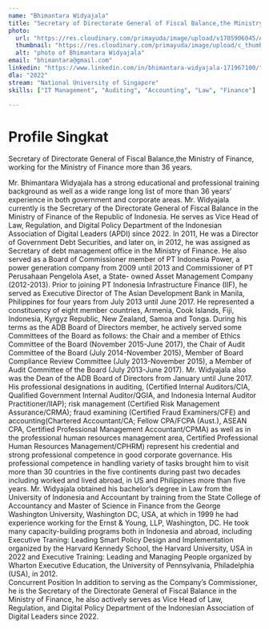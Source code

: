 ```yaml
---
name: "Bhimantara Widyajala"
title: "Secretary of Directorate General of Fiscal Balance,the Ministry of Finance"
photo: 
  url: "https://res.cloudinary.com/primayuda/image/upload/v1705906045/APDI/bhimantara-widyajala_gfhlr5.jpg"
  thumbnail: "https://res.cloudinary.com/primayuda/image/upload/c_thumb,w_200,g_face/v1705906045/APDI/bhimantara-widyajala_gfhlr5.jpg"
  alt: "photo of Bhimantara Widyajala"
email: "bhimantara@gmail.com"
linkedin: "https://www.linkedin.com/in/bhimantara-widyajala-171967100/"
dla: "2022"
stream: "National University of Singapore"
skills: ["IT Management", "Auditing", "Accounting", "Law", "Finance"]

---
```

# Profile Singkat

Secretary of Directorate General of Fiscal Balance,the Ministry of Finance, working for the Ministry of Finance  more than 36 years.

Mr. Bhimantara Widyajala has a strong educational and professional training background as well as a wide range long list of more than 36 years’ experience in both government and corporate areas. Mr. Widyajala currently is the Secretary of the Directorate General of Fiscal Balance in the Ministry of Finance of the Republic of Indonesia. He serves as Vice Head of Law, Regulation, and Digital Policy Department of  the Indonesian Association of Digital Leaders (APDI) since 2022.
In 2011, He was a Director of Government Debt Securities, and later on, in 2012, he was assigned as Secretary of debt management office in the Ministry of Finance. He also served as a Board of Commissioner member of PT Indonesia Power, a power generation company from 2009 until 2013 and Commissioner of PT Perusahaan Pengelola Aset, a State- owned Asset Management Company (2012-2013).
Prior to joining PT Indonesia Infrastructure Finance (IIF), he served as Executive Director of The Asian Development Bank in Manila, Philippines for four years from July 2013 until June 2017. He represented a constituency of eight member countries, Armenia, Cook Islands, Fiji, Indonesia, Kyrgyz Republic, New Zealand, Samoa and Tonga. During his terms as the ADB Board of Directors member, he actively served some Committees of the Board as follows: the Chair and a member of Ethics Committee of the Board (November 2015-June 2017), the Chair of Audit Committee of the Board (July 2014-November 2015), Member of Board Compliance Review Committee (July 2013-November 2015), a Member of Audit Committee of the Board (July 2013-June 2017). Mr. Widyajala also was the Dean of the ADB Board of Directors from January until June 2017.
His professional designations in auditing, (Certified Internal Auditors/CIA, Qualified Government Internal Auditor/QGIA, and Indonesia Internal Auditor Practitioner/IIAP); risk management (Certified Risk Management Assurance/CRMA); fraud examining (Certified Fraud Examiners/CFE) and accounting(Chartered Accountant/CA; Fellow CPA/FCPA (Aust.), ASEAN CPA, Certified Professional Management Accountant/CPMA) as well as in the professional human resources management area, Certified Professional Human Resources Management/CPHRM) represent his credential and strong professional competence in good corporate governance. His professional competence in handling variety of tasks brought him to visit more than 30 countries in the five continents during past two decades including worked and lived abroad, in US and Philippines more than five years.
Mr. Widyajala obtained his bachelor’s degree in Law from the University of Indonesia and Accountant by training from the State College of Accountancy and Master of Science in Finance from the George Washington University, Washington DC, USA, at which in 1999 he had experience working for the Ernst & Young, LLP, Washington, DC. He took many capacity-building programs both in Indonesia and abroad, including Executive Traning: Leading Smart Policy Design and Implementation organized by the Harvard Kennedy School, the Harvard University, USA in 2022 and Executive Training: Leading and Managing People organized by Wharton Executive Education, the University of Pennsylvania, Philadelphia (USA), in 2012.  
Concurrent Position
In addition to serving as the Company’s Commissioner, he is the Secretary of the Directorate General of Fiscal Balance in the Ministry of Finance, he also actively serves as Vice Head of Law, Regulation, and Digital Policy Department of  the Indonesian Association of Digital Leaders since 2022.
